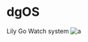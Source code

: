 # dgOS
Lily Go Watch system
![a](https://drive.google.com/file/d/1S-2DT8-VGJzXh8XLBlCrsBhcr4v4cXLe/view?usp=sharing)
